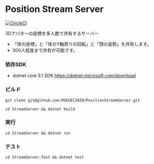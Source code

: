 # Position Stream Server

[![CircleCI](https://circleci.com/gh/MIKUEC2020/PositionStreamServer/tree/master.svg?style=svg&circle-token=0a7fc5748581995b2d99a947dc8d276e0dea4a4d)](https://circleci.com/gh/MIKUEC2020/PositionStreamServer/tree/master)

3Dアバターの座標を多人数で共有するサーバー

- 「体の座標」と「体のY軸周りの回転」と「頭の姿勢」を共有します。
- 500人程度まで共有が可能です。

### 依存SDK

- dotnet core 3.1 SDK
https://dotnet.microsoft.com/download

### ビルド

`git clone git@github.com:MIKUEC2020/PositionStreamServer.git`

`cd StreamServer && dotnet build`

### 実行

`cd StreamServer && dotnet run`

### テスト

`cd StreamServer.Test && dotnet test`
